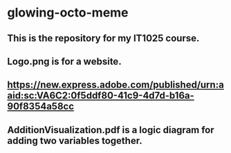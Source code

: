 # glowing-octo-meme
## This is the repository for my IT1025 course.
## Logo.png is for a website.
## https://new.express.adobe.com/published/urn:aaid:sc:VA6C2:0f5ddf80-41c9-4d7d-b16a-90f8354a58cc
## AdditionVisualization.pdf is a logic diagram for adding two variables together.
